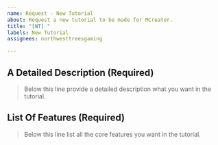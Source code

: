```yaml
---
name: Request - New Tutorial
about: Request a new tutorial to be made for MCreator.
title: "[NT] "
labels: New Tutorial
assignees: northwesttreesgaming

---
```


## A Detailed Description (Required)
> Below this line provide a detailed description what you want in the tutorial.

## List Of Features (Required)
> Below this line list all the core features you want in the tutorial.
